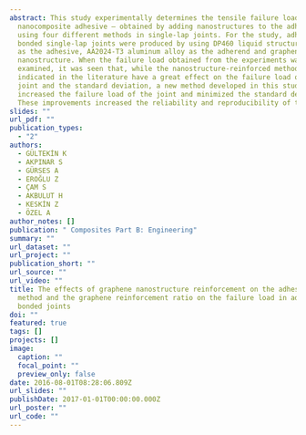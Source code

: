 ```yaml
---
abstract: This study experimentally determines the tensile failure load of the
  nanocomposite adhesive – obtained by adding nanostructures to the adhesive –
  using four different methods in single-lap joints. For the study, adhesively
  bonded single-lap joints were produced by using DP460 liquid structural epoxy
  as the adhesive, AA2024-T3 aluminum alloy as the adherend and graphene as the
  nanostructure. When the failure load obtained from the experiments was
  examined, it was seen that, while the nanostructure-reinforced methods
  indicated in the literature have a great effect on the failure load of the
  joint and the standard deviation, a new method developed in this study
  increased the failure load of the joint and minimized the standard deviation.
  These improvements increased the reliability and reproducibility of the joint.
slides: ""
url_pdf: ""
publication_types:
  - "2"
authors:
  - GÜLTEKİN K
  - AKPINAR S
  - GÜRSES A
  - EROĞLU Z
  - ÇAM S
  - AKBULUT H
  - KESKİN Z
  - ÖZEL A
author_notes: []
publication: " Composites Part B: Engineering"
summary: ""
url_dataset: ""
url_project: ""
publication_short: ""
url_source: ""
url_video: ""
title: The effects of graphene nanostructure reinforcement on the adhesive
  method and the graphene reinforcement ratio on the failure load in adhesively
  bonded joints
doi: ""
featured: true
tags: []
projects: []
image:
  caption: ""
  focal_point: ""
  preview_only: false
date: 2016-08-01T08:28:06.809Z
url_slides: ""
publishDate: 2017-01-01T00:00:00.000Z
url_poster: ""
url_code: ""
---
```

